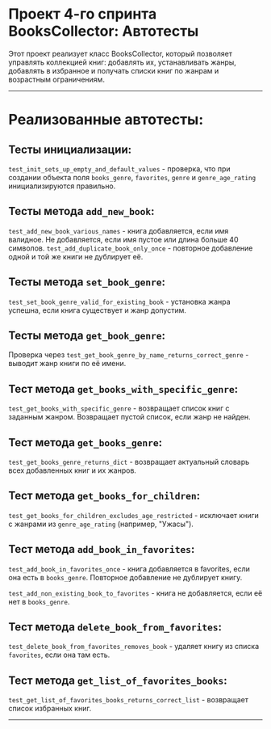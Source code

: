 # Проект 4-го спринта BooksCollector: Автотесты
Этот проект реализует класс BooksCollector, который позволяет управлять коллекцией книг: добавлять их, устанавливать жанры, добавлять в избранное и получать списки книг по жанрам и возрастным ограничениям.

---
# Реализованные автотесты:

## Тесты инициализации: 
`test_init_sets_up_empty_and_default_values` - проверка, что при создании объекта поля `books_genre`, `favorites`, `genre` и `genre_age_rating` инициализируются правильно. 

## Тесты метода `add_new_book`:
`test_add_new_book_various_names` - книга добавляется, если имя валидное. Не добавляется, если имя пустое или длина больше 40 символов.
`test_add_duplicate_book_only_once` - повторное добавление одной и той же книги не дублирует её.

## Тесты метода `set_book_genre`:
`test_set_book_genre_valid_for_existing_book` - установка жанра успешна, если книга существует и жанр допустим.

## Тесты метода `get_book_genre`:

Проверка через `test_get_book_genre_by_name_returns_correct_genre` - выводит жанр книги по её имени.

## Тест метода `get_books_with_specific_genre`:

`test_get_books_with_specific_genre` - возвращает список книг с заданным жанром. Возвращает пустой список, если жанр не найден.

## Тест метода `get_books_genre`:

`test_get_books_genre_returns_dict` - возвращает актуальный словарь всех добавленных книг и их жанров.

## Тест метода `get_books_for_children`:

`test_get_books_for_children_excludes_age_restricted` - исключает книги с жанрами из `genre_age_rating` (например, "Ужасы").

## Тест метода `add_book_in_favorites`:

`test_add_book_in_favorites_once` - книга добавляется в favorites, если она есть в `books_genre`. Повторное добавление не дублирует книгу.

`test_add_non_existing_book_to_favorites` - книга не добавляется, если её нет в `books_genre`.

## Тест метода `delete_book_from_favorites`:

`test_delete_book_from_favorites_removes_book` - удаляет книгу из списка `favorites`, если она там есть. 

## Тест метода `get_list_of_favorites_books`:

`test_get_list_of_favorites_books_returns_correct_list` - возвращает список избранных книг.

---
